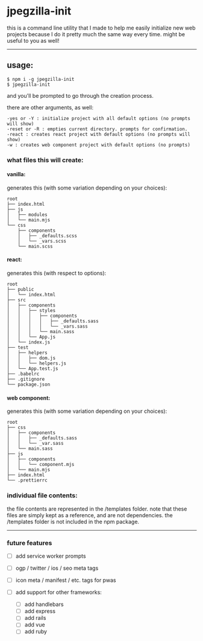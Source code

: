 # jpegzilla-init

this is a command line utility that I made to help me easily initialize new web projects because I do it pretty much the same way every time. might be useful to you as well!

---

## usage:

```
$ npm i -g jpegzilla-init
$ jpegzilla-init
```

and you'll be prompted to go through the creation process.

there are other arguments, as well:

```
-yes or -Y : initialize project with all default options (no prompts will show)
-reset or -R : empties current directory. prompts for confirmation.
-react : creates react project with default options (no prompts will show)
-w : creates web component project with default options (no prompts)
```

### what files this will create:

#### vanilla:

generates this (with some variation depending on your choices):

```
root
├── index.html
├── js
│   ├── modules
│   └── main.mjs
└── css
    ├── components
    │   ├── _defaults.scss
    │   └── _vars.scss
    └── main.scss
```

#### react:

generates this (with respect to options):

```
root
├── public
│   └── index.html
├── src
│   ├── components
│   │   ├── styles
│   │   │   ├── components
│   │   │   │   ├── _defaults.sass
│   │   │   │   └── _vars.sass
│   │   │   └── main.sass
│   │   └── App.js
│   └── index.js
├── test
│   ├── helpers
│   │   ├── dom.js
│   │   └── helpers.js
│   └── App.test.js
├── .babelrc
├── .gitignore
└── package.json
```

#### web component:

generates this (with some variation depending on your choices):

```
root
├── css
│   ├── components
│   │   ├── _defaults.sass
│   │   └── _var.sass
│   └── main.sass
├── js
│   ├── components
│   │   └── component.mjs
│   └── main.mjs
├── index.html
└── .prettierrc
```

### individual file contents:

the file contents are represented in the /templates folder. note that these files are simply kept as a reference, and are not dependencies. the /templates folder is not included in the npm package.

---

### future features

- [ ] add service worker prompts
- [ ] ogp / twitter / ios / seo meta tags
- [ ] icon meta / manifest / etc. tags for pwas

- [ ] add support for other frameworks:
  - [ ] add handlebars
  - [ ] add express
  - [ ] add rails
  - [ ] add vue
  - [ ] add ruby
